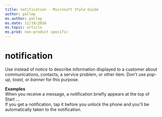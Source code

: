 ```yaml
---
title: notification - Microsoft Style Guide
author: pallep
ms.author: pallep
ms.date: 11/19/2016
ms.topic: article
ms.prod: non-product specific
---
```


# notification

Use instead of *notice* to describe information displayed to a customer about communications, contacts, a service problem, or other item. Don't use *pop-up, toast,* or *banner* for this purpose.

**Examples**  
When you receive a message, a notification briefly appears at the top of Start ...  
If you get a notification, tap it before you unlock the phone and you'll be automatically taken to the notification.
